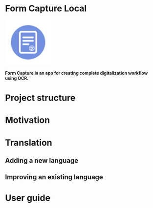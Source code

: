 # Form Capture Local
<img src="https://github.com/MichalMoudry/formcapture-local/blob/main/src/FormCaptureLocalWasm/wwwroot/formcapture-icon.svg" alt="Form Capture application logo" width="150" />

**Form Capture is an app for creating complete digitalization workflow using OCR.**

# Project structure

# Motivation


# Translation

## Adding a new language

## Improving an existing language


# User guide
